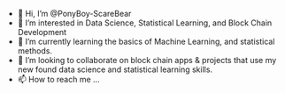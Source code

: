 - 👋 Hi, I’m @PonyBoy-ScareBear
- 👀 I’m interested in Data Science, Statistical Learning, and Block Chain Development
- 🌱 I’m currently learning the basics of Machine Learning, and statistical methods.
- 💞️ I’m looking to collaborate on block chain apps & projects that use my new found data science and statistical learning skills.
- 📫 How to reach me ...

<!---
PonyBoy-ScareBear/PonyBoy-ScareBear is a ✨ special ✨ repository because its `README.md` (this file) appears on your GitHub profile.
You can click the Preview link to take a look at your changes.
--->
